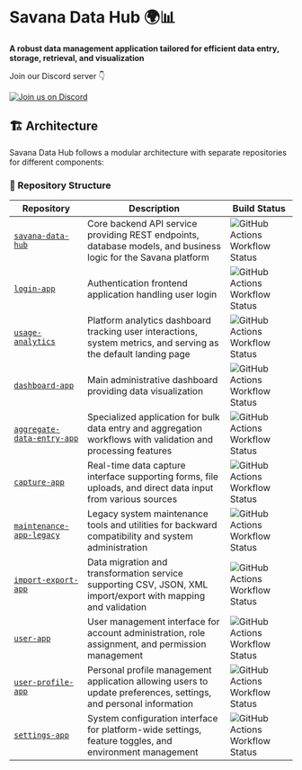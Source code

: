 # Savana Data Hub 🌍📊

**A robust data management application tailored for efficient data entry, storage, retrieval, and visualization**

Join our Discord server 👇

[![Join us on Discord](https://img.shields.io/badge/Join%20our%20Community%20on%20Discord-5865F2?style=for-the-badge&logo=discord&logoColor=white)](https://discord.gg/WkJehyhHJZ)


## 🏗️ Architecture

Savana Data Hub follows a modular architecture with separate repositories for different components:

### 📁 Repository Structure

| Repository | Description | Build Status |
|------------|-------------|---------|
| [`savana-data-hub`](https://github.com/Savana-Data-Hub/savana-data-hub) | Core backend API service providing REST endpoints, database models, and business logic for the Savana platform | ![GitHub Actions Workflow Status](https://img.shields.io/github/actions/workflow/status/Savana-Data-Hub/savana-data-hub/build-and-push.yml?branch=main&style=flat) |
| [`login-app`](https://github.com/Savana-Data-Hub/login-app) | Authentication frontend application handling user login | ![GitHub Actions Workflow Status](https://img.shields.io/github/actions/workflow/status/Savana-Data-Hub/login-app/build-and-push.yml?branch=main&style=flat) |
| [`usage-analytics`](https://github.com/Savana-Data-Hub/usage-analytics) | Platform analytics dashboard tracking user interactions, system metrics, and serving as the default landing page | ![GitHub Actions Workflow Status](https://img.shields.io/github/actions/workflow/status/Savana-Data-Hub/usage-analytics/build-and-push.yml?branch=main&style=flat) |
| [`dashboard-app`](https://github.com/Savana-Data-Hub/dashboard-app) | Main administrative dashboard providing data visualization | ![GitHub Actions Workflow Status](https://img.shields.io/github/actions/workflow/status/Savana-Data-Hub/dashboard-app/build-and-push.yml?branch=main&style=flat) |
| [`aggregate-data-entry-app`](https://github.com/Savana-Data-Hub/aggregate-data-entry-app) | Specialized application for bulk data entry and aggregation workflows with validation and processing features | ![GitHub Actions Workflow Status](https://img.shields.io/github/actions/workflow/status/Savana-Data-Hub/aggregate-data-entry-app/build-and-push.yml?branch=main&style=flat) |
| [`capture-app`](https://github.com/Savana-Data-Hub/capture-app) | Real-time data capture interface supporting forms, file uploads, and direct data input from various sources | ![GitHub Actions Workflow Status](https://img.shields.io/github/actions/workflow/status/Savana-Data-Hub/capture-app/build-and-push.yml?branch=main&style=flat) |
| [`maintenance-app-legacy`](https://github.com/Savana-Data-Hub/maintenance-app-legacy) | Legacy system maintenance tools and utilities for backward compatibility and system administration | ![GitHub Actions Workflow Status](https://img.shields.io/github/actions/workflow/status/Savana-Data-Hub/maintenance-app-legacy/build-and-push.yml?branch=main&style=flat) |
| [`import-export-app`](https://github.com/Savana-Data-Hub/import-export-app) | Data migration and transformation service supporting CSV, JSON, XML import/export with mapping and validation | ![GitHub Actions Workflow Status](https://img.shields.io/github/actions/workflow/status/Savana-Data-Hub/import-export-app/build-and-push.yml?branch=main&style=flat) |
| [`user-app`](https://github.com/Savana-Data-Hub/user-app) | User management interface for account administration, role assignment, and permission management | ![GitHub Actions Workflow Status](https://img.shields.io/github/actions/workflow/status/Savana-Data-Hub/user-app/build-and-push.yml?branch=main&style=flat) |
| [`user-profile-app`](https://github.com/Savana-Data-Hub/user-profile-app) | Personal profile management application allowing users to update preferences, settings, and personal information | ![GitHub Actions Workflow Status](https://img.shields.io/github/actions/workflow/status/Savana-Data-Hub/user-profile-app/build-and-push.yml?branch=main&style=flat) |
| [`settings-app`](https://github.com/Savana-Data-Hub/settings-app) | System configuration interface for platform-wide settings, feature toggles, and environment management | ![GitHub Actions Workflow Status](https://img.shields.io/github/actions/workflow/status/Savana-Data-Hub/settings-app/build-and-push.yml?branch=main&style=flat) |
